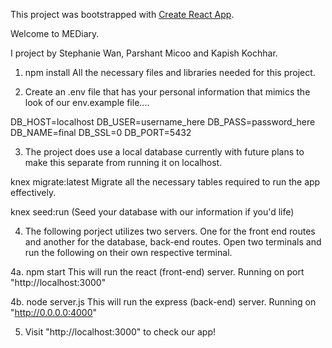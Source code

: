 This project was bootstrapped with [Create React App](https://github.com/facebookincubator/create-react-app).

Welcome to MEDiary.

I project by Stephanie Wan, Parshant Micoo and Kapish Kochhar.

1. npm install
  All the necessary files and libraries needed for this project.

2. Create an .env file that has your personal information that mimics the look of our env.example file....

DB_HOST=localhost
DB_USER=username_here
DB_PASS=password_here
DB_NAME=final
DB_SSL=0
DB_PORT=5432

3. The project does use a local database currently with future plans to make this separate from running it on localhost.

  knex migrate:latest
    Migrate all the necessary tables required to run the app effectively.

  knex seed:run
    (Seed your database with our information if you'd life)

4. The following porject utilizes two servers. One for the front end routes and another for the database, back-end routes.
  Open two terminals and run the following on their own respective terminal.

  4a. npm start
    This will run the react (front-end) server. Running on port "http://localhost:3000"

  4b. node server.js
    This will run the express (back-end) server. Running on "http://0.0.0.0:4000"

5. Visit "http://localhost:3000" to check our app!